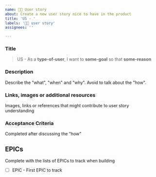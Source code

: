 ```yaml
---
name: 🧍🏽 User story
about: Create a new user story nice to have in the product
title: 'US - '
labels: '🧍🏽 user story'
assignees: ''

---
```

### Title
>US - As a **type-of-user**, I want to **some-goal** so that **some-reason**

### Description
Describe the "what", "when" and "why". Avoid to talk about the "how".

### Links, images or additional resources
Images, links or references that might contribute to user story understanding

### Acceptance Criteria
Completed after discussing the "how"

## EPICs
Complete with the lists of EPICs to track when building

- [ ] EPIC - First EPIC to track
